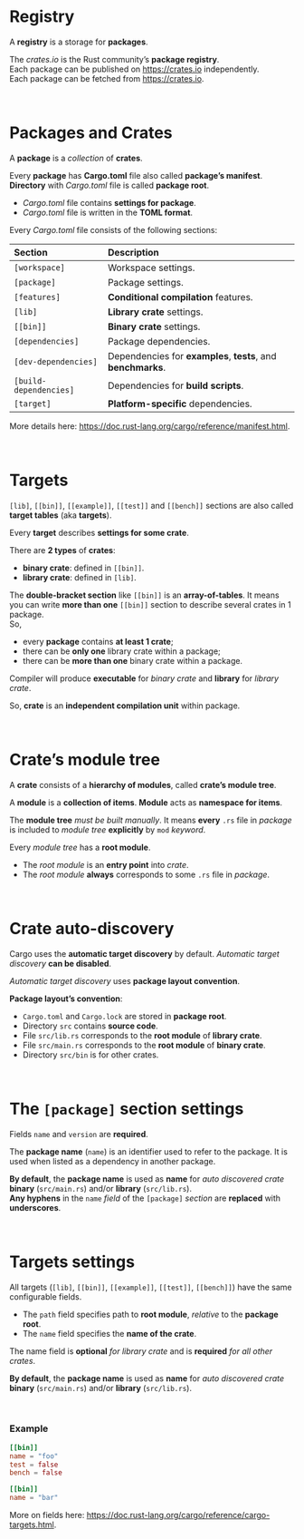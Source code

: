 # Registry
A **registry** is a storage for **packages**. 

The *crates.io* is the Rust community’s **package registry**. <br>
Each package can be published on https://crates.io independently. <br>
Each package can be fetched from https://crates.io. <br>

<br>

# Packages and Crates
A **package** is a *collection* of **crates**.  

Every **package** has **Cargo.toml** file also called **package’s manifest**. <br>
**Directory** with *Cargo.toml* file is called **package root**.<br>

- *Cargo.toml* file contains **settings for package**.
- *Cargo.toml* file is written in the **TOML format**. 

Every *Cargo.toml* file consists of the following sections:

|Section|Description|
|:------|:----------|
|``[workspace]``|Workspace settings.|
|``[package]``|Package settings.|
|``[features]``|**Conditional compilation** features.|
|``[lib]``|**Library crate** settings.|
|``[[bin]]``|**Binary crate** settings.|
|``[dependencies]``|Package dependencies.|
|``[dev-dependencies]``|Dependencies for **examples**, **tests**, and **benchmarks**.|
|``[build-dependencies]``|Dependencies for **build scripts**.|
|``[target]``|**Platform-specific** dependencies.|

More details here: https://doc.rust-lang.org/cargo/reference/manifest.html.

<br>

# Targets
``[lib]``, ``[[bin]]``, ``[[example]]``, ``[[test]]`` and ``[[bench]]`` sections are also called **target tables** (aka **targets**).

Every **target** describes **settings for some crate**.

There are **2 types** of **crates**:
- **binary crate**: defined in ``[[bin]]``.
- **library crate**: defined in ``[lib]``. 

The **double-bracket section** like ``[[bin]]`` is an **array-of-tables**. It means you can write **more than one** ``[[bin]]`` section to describe several crates in 1 package.<br>
So,
- every **package** contains **at least 1 crate**;
- there can be **only one** library crate within a package; 
- there can be **more than one** binary crate within a package.

Compiler will produce **executable** for *binary crate* and **library** for *library crate*.

So, **crate** is an **independent compilation unit** within package.

<br>

# Crate’s module tree
A **crate** consists of a **hierarchy of modules**, called **crate’s module tree**.

A **module** is a **collection of items**. **Module** acts as **namespace for items**.

The **module tree** *must be built manually*. It means **every** ``.rs`` file in *package* is included to *module tree* **explicitly** by ``mod`` *keyword*.

Every *module tree* has a **root module**. 

- The *root module* is an **entry point** into *crate*. 
- The *root module* **always** corresponds to some ``.rs`` file in *package*.

<br>

# Crate auto-discovery
Cargo uses the **automatic target discovery** by default. *Automatic target discovery* **can be disabled**.

*Automatic target discovery* uses **package layout convention**. 

**Package layout’s convention**:
- ``Cargo.toml`` and ``Cargo.lock`` are stored in **package root**.
- Directory ``src`` contains **source code**.
- File ``src/lib.rs`` corresponds to the **root module** of **library crate**.
- File ``src/main.rs`` corresponds to the **root module** of **binary crate**.
- Directory ``src/bin`` is for other crates.

<br>

# The ``[package]`` section settings
Fields ``name`` and ``version`` are **required**.

The **package name** (``name``) is an identifier used to refer to the package. It is used when listed as a dependency in another package.

**By default**, the **package name** is used as **name** for *auto discovered crate* **binary** (``src/main.rs``) and/or **library** (``src/lib.rs``).<br>
**Any hyphens** in the ``name`` *field* of the ``[package]`` *section* are **replaced** with **underscores**.

<br>

# Targets settings
All targets (``[lib]``, ``[[bin]]``, ``[[example]]``, ``[[test]]``, ``[[bench]]``) have the same configurable fields.

- The ``path`` field specifies path to **root module**, *relative* to the **package root**.
- The ``name`` field specifies the **name of the crate**. 

The name field is **optional** *for library crate* and is **required** *for all other crates*.

**By default**, the **package name** is used as **name** for *auto discovered crate* **binary** (``src/main.rs``) and/or **library** (``src/lib.rs``).<br>

<br>

### Example
```toml
[[bin]]
name = "foo"
test = false
bench = false

[[bin]]
name = "bar"
```

More on fields here: https://doc.rust-lang.org/cargo/reference/cargo-targets.html.
